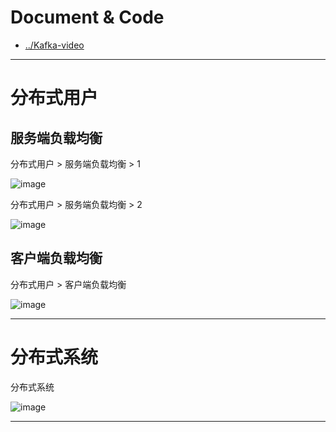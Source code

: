 
# Document & Code

- [../Kafka-video](https://github.com/zozospider/note/blob/master/stream/Kafka/Kafka-video.md)

---

# 分布式用户

## 服务端负载均衡

分布式用户 > 服务端负载均衡 > 1

![image]()

分布式用户 > 服务端负载均衡 > 2

![image]()

## 客户端负载均衡

分布式用户 > 客户端负载均衡

![image]()

---

# 分布式系统

分布式系统

![image]()

---
